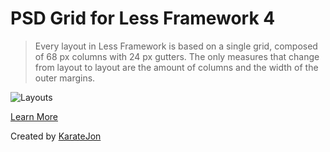 PSD Grid for Less Framework 4
==================

> Every layout in Less Framework is based on a single grid, composed of 68 px columns with 24 px gutters. The only measures that change from layout to layout are the amount of columns and the width of the outer margins.

![Layouts](http://f.cl.ly/items/2R3H0t0D1V3l2O3t1z3n/Screen%20shot%202012-01-27%20at%2012.43.24%20PM.png "Layouts")

[Learn More](http://lessframework.com/)

Created by [KarateJon](http://github.com/karatejon "KarateJon")